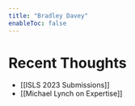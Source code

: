 ```yaml
---
title: "Bradley Davey"
enableToc: false
---
```


# Recent Thoughts
- [[ISLS 2023 Submissions]]
- [[Michael Lynch on Expertise]]
